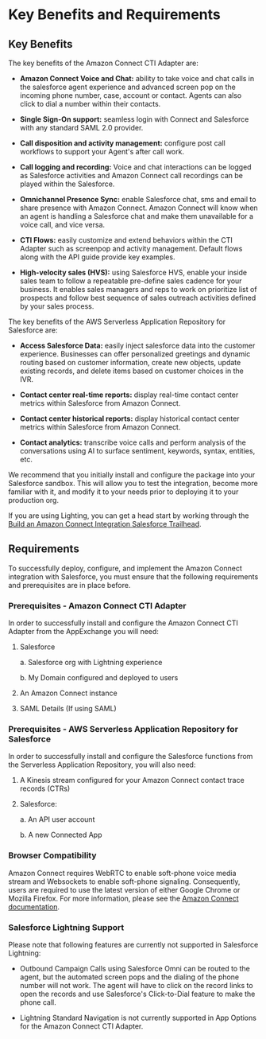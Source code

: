 <h1 class="toc">Key Benefits and Requirements</h1>

<h2 class="toc">Key Benefits</h2>

The key benefits of the Amazon Connect CTI Adapter are:

-   **Amazon Connect Voice and Chat:** ability to take voice and chat
    calls in the salesforce agent experience and advanced screen pop on
    the incoming phone number, case, account or contact. Agents can also
    click to dial a number within their contacts.

-   **Single Sign-On support:** seamless login with Connect and
    Salesforce with any standard SAML 2.0 provider.

-   **Call disposition and activity management:** configure post call
    workflows to support your Agent's after call work.

-   **Call logging and recording:** Voice and chat interactions can be
    logged as Salesforce activities and Amazon Connect call recordings
    can be played within the Salesforce.

-   **Omnichannel Presence Sync:** enable Salesforce chat, sms and email
    to share presence with Amazon Connect. Amazon Connect will know when
    an agent is handling a Salesforce chat and make them unavailable for
    a voice call, and vice versa.

-   **CTI Flows:** easily customize and extend behaviors within the CTI
    Adapter such as screenpop and activity management. Default flows
    along with the API guide provide key examples.

-   **High-velocity sales (HVS):** using Salesforce HVS, enable your
    inside sales team to follow a repeatable pre-define sales cadence
    for your business. It enables sales managers and reps to work on
    prioritize list of prospects and follow best sequence of sales
    outreach activities defined by your sales process.

The key benefits of the AWS Serverless Application Repository for
Salesforce are:

-   **Access Salesforce Data:** easily inject salesforce data into the
    customer experience. Businesses can offer personalized greetings and
    dynamic routing based on customer information, create new objects,
    update existing records, and delete items based on customer choices
    in the IVR.

-   **Contact center real-time reports:** display real-time contact
    center metrics within Salesforce from Amazon Connect.

-   **Contact center historical reports:** display historical contact
    center metrics within Salesforce from Amazon Connect.

-   **Contact analytics:** transcribe voice calls and perform analysis
    of the conversations using AI to surface sentiment, keywords,
    syntax, entities, etc.

We recommend that you initially install and configure the package into
your Salesforce sandbox. This will allow you to test the integration,
become more familiar with it, and modify it to your needs prior to
deploying it to your production org.

If you are using Lighting, you can get a head start by working through
the [Build an Amazon Connect Integration Salesforce
Trailhead](https://trailhead.salesforce.com/en/content/learn/projects/build-an-amazon-connect-integration).

<h2 class="toc">Requirements</h2>

To successfully deploy, configure, and implement the Amazon Connect
integration with Salesforce, you must ensure that the following
requirements and prerequisites are in place before.

### Prerequisites - Amazon Connect CTI Adapter

In order to successfully install and configure the Amazon Connect CTI
Adapter from the AppExchange you will need:

1.  Salesforce

    a. Salesforce org with Lightning experience

    b. My Domain configured and deployed to users

2.  An Amazon Connect instance

3.  SAML Details (If using SAML)

### Prerequisites - AWS Serverless Application Repository for Salesforce

In order to successfully install and configure the Salesforce functions
from the Serverless Application Repository, you will also need:

1.  A Kinesis stream configured for your Amazon Connect contact trace
    records (CTRs)

2.  Salesforce:

    a. An API user account

    b. A new Connected App

### Browser Compatibility

Amazon Connect requires WebRTC to enable soft-phone voice media stream
and Websockets to enable soft-phone signaling. Consequently, users are
required to use the latest version of either Google Chrome or Mozilla
Firefox. For more information, please see the [Amazon Connect
documentation](https://aws.amazon.com/connect/resources/#Documentation).

### Salesforce Lightning Support

Please note that following features are currently not supported in
Salesforce Lightning:

-   Outbound Campaign Calls using Salesforce Omni can be routed to the
    agent, but the automated screen pops and the dialing of the phone
    number will not work. The agent will have to click on the record
    links to open the records and use Salesforce's Click-to-Dial feature
    to make the phone call.

-   Lightning Standard Navigation is not currently supported in App
    Options for the Amazon Connect CTI Adapter.
